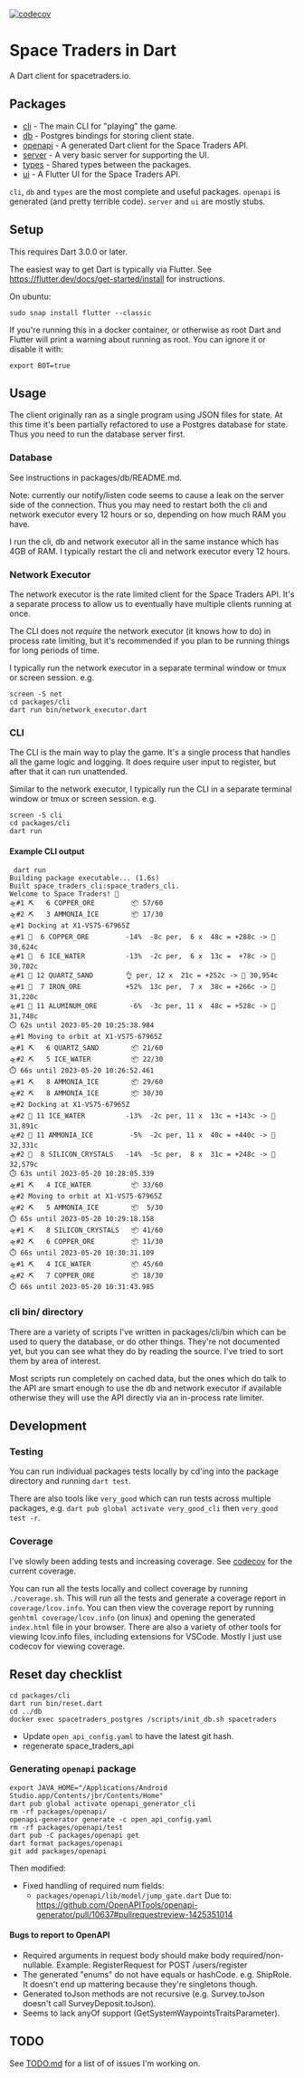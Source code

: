 [![codecov](https://codecov.io/gh/eseidel/space_traders/branch/main/graph/badge.svg?token=YU4WO0ULKW)](https://codecov.io/gh/eseidel/space_traders)

# Space Traders in Dart

A Dart client for spacetraders.io.

## Packages
* [cli](packages/cli) - The main CLI for "playing" the game.
* [db](packages/db) - Postgres bindings for storing client state.
* [openapi](packages/openapi) - A generated Dart client for the Space Traders API.
* [server](packages/server) - A very basic server for supporting the UI.
* [types](packages/types) - Shared types between the packages.
* [ui](packages/ui) - A Flutter UI for the Space Traders API.

`cli`, `db` and `types` are the most complete and useful packages.
`openapi` is generated (and pretty terrible code).
`server` and `ui` are mostly stubs.

## Setup

This requires Dart 3.0.0 or later.

The easiest way to get Dart is typically via Flutter.  See
https://flutter.dev/docs/get-started/install for instructions.

On ubuntu:
```
sudo snap install flutter --classic
```

If you're running this in a docker container, or otherwise as root Dart and
Flutter will print a warning about running as root.  You can ignore it or
disable it with:
```
export BOT=true
```

## Usage

The client originally ran as a single program using JSON files for state.
At this time it's been partially refactored to use a Postgres database for
state.  Thus you need to run the database server first.

### Database

See instructions in packages/db/README.md.

Note: currently our notify/listen code seems to cause a leak on the server
side of the connection.  Thus you may need to restart both the cli and
network executor every 12 hours or so, depending on how much RAM you have.

I run the cli, db and network executor all in the same instance which has
4GB of RAM.  I typically restart the cli and network executor every 12 hours.

### Network Executor

The network executor is the rate limited client for the Space Traders API.
It's a separate process to allow us to eventually have multiple clients
running at once.

The CLI does not *require* the network executor (it knows how to do)
in process rate limiting, but it's recommended if you plan to be running
things for long periods of time.

I typically run the network executor in a separate terminal window or tmux
or screen session.  e.g.

```
screen -S net
cd packages/cli
dart run bin/network_executor.dart
```

### CLI

The CLI is the main way to play the game.  It's a single process that
handles all the game logic and logging.  It does require user input
to register, but after that it can run unattended.

Similar to the network executor, I typically run the CLI in a separate
terminal window or tmux or screen session.  e.g.

```
screen -S cli
cd packages/cli
dart run
```

#### Example CLI output

```
 dart run
Building package executable... (1.6s)
Built space_traders_cli:space_traders_cli.
Welcome to Space Traders! 🚀
🛸#1 ⛏️   6 COPPER_ORE         📦 57/60
🛸#2 ⛏️   3 AMMONIA_ICE        📦 17/30
🛸#1 Docking at X1-VS75-67965Z
🛸#1 🤝  6 COPPER_ORE         -14%  -8c per,  6 x  48c = +288c -> 🏦 30,624c
🛸#1 🤝  6 ICE_WATER          -13%  -2c per,  6 x  13c =  +78c -> 🏦 30,702c
🛸#1 🤝 12 QUARTZ_SAND        👌 per, 12 x  21c = +252c -> 🏦 30,954c
🛸#1 🤝  7 IRON_ORE           +52%  13c per,  7 x  38c = +266c -> 🏦 31,220c
🛸#1 🤝 11 ALUMINUM_ORE        -6%  -3c per, 11 x  48c = +528c -> 🏦 31,748c
⏱️ 62s until 2023-05-20 10:25:38.984
🛸#1 Moving to orbit at X1-VS75-67965Z
🛸#1 ⛏️   6 QUARTZ_SAND        📦 21/60
🛸#2 ⛏️   5 ICE_WATER          📦 22/30
⏱️ 66s until 2023-05-20 10:26:52.461
🛸#1 ⛏️   8 AMMONIA_ICE        📦 29/60
🛸#2 ⛏️   8 AMMONIA_ICE        📦 30/30
🛸#2 Docking at X1-VS75-67965Z
🛸#2 🤝 11 ICE_WATER          -13%  -2c per, 11 x  13c = +143c -> 🏦 31,891c
🛸#2 🤝 11 AMMONIA_ICE         -5%  -2c per, 11 x  40c = +440c -> 🏦 32,331c
🛸#2 🤝  8 SILICON_CRYSTALS   -14%  -5c per,  8 x  31c = +248c -> 🏦 32,579c
⏱️ 63s until 2023-05-20 10:28:05.339
🛸#1 ⛏️   4 ICE_WATER          📦 33/60
🛸#2 Moving to orbit at X1-VS75-67965Z
🛸#2 ⛏️   5 AMMONIA_ICE        📦  5/30
⏱️ 65s until 2023-05-20 10:29:18.158
🛸#1 ⛏️   8 SILICON_CRYSTALS   📦 41/60
🛸#2 ⛏️   6 COPPER_ORE         📦 11/30
⏱️ 66s until 2023-05-20 10:30:31.109
🛸#1 ⛏️   4 ICE_WATER          📦 45/60
🛸#2 ⛏️   7 COPPER_ORE         📦 18/30
⏱️ 66s until 2023-05-20 10:31:43.985
```

### cli bin/ directory

There are a variety of scripts I've written in packages/cli/bin which can be
used to query the database, or do other things.  They're not documented
yet, but you can see what they do by reading the source.  I've tried to
sort them by area of interest.

Most scripts run completely on cached data, but the ones which do talk to
the API are smart enough to use the db and network executor if available
otherwise they will use the API directly via an in-process rate limiter.

## Development

### Testing

You can run individual packages tests locally by cd'ing into the package
directory and running `dart test`.

There are also tools like `very_good` which can run tests across multiple
packages, e.g. `dart pub global activate very_good_cli`
then `very_good test -r`.

### Coverage

I've slowly been adding tests and increasing coverage.  See
[codecov](https://codecov.io/gh/eseidel/space_traders) for the current
coverage.

You can run all the tests locally and collect coverage by running
`./coverage.sh`.  This will run all the tests and generate a coverage
report in `coverage/lcov.info`.  You can then view the coverage report
by running `genhtml coverage/lcov.info` (on linux) and opening the
generated `index.html` file in your browser.  There are also a variety
of other tools for viewing lcov.info files, including extensions for
VSCode.  Mostly I just use codecov for viewing coverage.

## Reset day checklist
```
cd packages/cli
dart run bin/reset.dart
cd ../db
docker exec spacetraders_postgres /scripts/init_db.sh spacetraders
```
* Update `open_api_config.yaml` to have the latest git hash.
* regenerate space_traders_api

### Generating `openapi` package
```
export JAVA_HOME="/Applications/Android Studio.app/Contents/jbr/Contents/Home"
dart pub global activate openapi_generator_cli
rm -rf packages/openapi/
openapi-generator generate -c open_api_config.yaml
rm -rf packages/openapi/test
dart pub -C packages/openapi get
dart format packages/openapi
git add packages/openapi
```
Then modified:
* Fixed handling of required num fields:
    * `packages/openapi/lib/model/jump_gate.dart`
  Due to: https://github.com/OpenAPITools/openapi-generator/pull/10637#pullrequestreview-1425351014

#### Bugs to report to OpenAPI
* Required arguments in request body should make body required/non-nullable.
  Example: RegisterRequest for POST /users/register
* The generated "enums" do not have equals or hashCode.  e.g. ShipRole.
  It doesn't end up mattering because they're singletons though.
* Generated toJson methods are not recursive (e.g. Survey.toJson doesn't call
  SurveyDeposit.toJson).
* Seems to lack anyOf support (GetSystemWaypointsTraitsParameter).

## TODO

See [TODO.md](TODO.md) for a list of of issues I'm working on.

